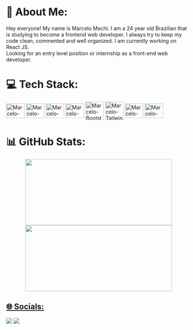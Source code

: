 # 💫 About Me:
Hey everyone! My name is Marcelo Mechi. I am a 24 year old Brazilian that is studying to become a frontend web developer. I always try to keep my code clean, commented and well organized. I am currently working on React JS.<br>Looking for an entry level position or internship as a front-end web developer. 

# 💻 Tech Stack:
<div align="left"> 
  <img align="center" alt="Marcelo-HTML" height="40" width="50" src="https://cdn.jsdelivr.net/gh/devicons/devicon/icons/html5/html5-original.svg" />
  <img align="center" alt="Marcelo-CSS" height="40" width="50" src="https://cdn.jsdelivr.net/gh/devicons/devicon/icons/css3/css3-original.svg" />        
  <img align="center" alt="Marcelo-Javascript" height="40" width="50" src="https://cdn.jsdelivr.net/gh/devicons/devicon/icons/javascript/javascript-original.svg" />
  <img align="center" alt="Marcelo-React" height="40" width="50" src="https://cdn.jsdelivr.net/gh/devicons/devicon/icons/react/react-original.svg" />
  <img align="center" alt="Marcelo-Bootstrap" height="50" width="50" src="https://cdn.jsdelivr.net/gh/devicons/devicon/icons/bootstrap/bootstrap-original.svg" />
  <img align="center" alt="Marcelo-Tailwind" height="50" width="50" src="https://cdn.jsdelivr.net/gh/devicons/devicon/icons/tailwindcss/tailwindcss-plain.svg" />
  <img align="center" alt="Marcelo-Git" height="40" width="50" src="https://cdn.jsdelivr.net/gh/devicons/devicon/icons/git/git-original.svg" />
  <img align="center" alt="Marcelo-VSCode" height="40" width="50" src="https://cdn.jsdelivr.net/gh/devicons/devicon/icons/vscode/vscode-original.svg" />
</div>

# 📊 GitHub Stats:
<div align="center">
  <a href="https://github.com/marcmechi98">
  <img height="180em" width="400em" src="https://github-readme-stats.vercel.app/api?username=marcmechi98&show_icons=true&theme=dracula&include_all_commits=true&count_private=true"/>
  <img height="180em" width="400em" src="https://github-readme-stats.vercel.app/api/top-langs/?username=marcmechi98&layout=compact&langs_count=7&theme=dracula"/>
</div>
  
## 🌐 Socials:
<div> 
  <a href="https://www.linkedin.com/in/marcmechi98" target="_blank"><img src="https://img.shields.io/badge/-LinkedIn-%230077B5?style=for-the-badge&logo=linkedin&logoColor=white" target="_blank"></a> 
  <a href="https://instagram.com/marcedumechi" target="_blank"><img src="https://img.shields.io/badge/-Instagram-%23E4405F?style=for-the-badge&logo=instagram&logoColor=white" target="_blank"></a>
</div>

